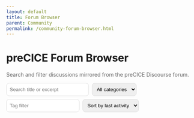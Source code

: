 ```yaml
---
layout: default
title: Forum Browser
parent: Community
permalink: /community-forum-browser.html
---
```


<h1>preCICE Forum Browser</h1>
<p style="color:#666;">Search and filter discussions mirrored from the preCICE Discourse forum.</p>

<div style="display:flex;flex-wrap:wrap;gap:8px;margin:12px 0;">
  <input id="q" placeholder="Search title or excerpt" style="padding:8px;border:1px solid #ddd;border-radius:8px;min-width:220px;">
  <select id="category" style="padding:8px;border:1px solid #ddd;border-radius:8px;">
    <option value="">All categories</option>
  </select>
  <input id="tag" placeholder="Tag filter" style="padding:8px;border:1px solid #ddd;border-radius:8px;min-width:160px;">
  <select id="sort" style="padding:8px;border:1px solid #ddd;border-radius:8px;">
    <option value="last_posted_at">Sort by last activity</option>
    <option value="created_at">Sort by created</option>
    <option value="posts_count">Sort by replies</option>
    <option value="views">Sort by views</option>
    <option value="like_count">Sort by likes</option>
  </select>
</div>

<p id="meta" style="margin:0 0 8px 0;color:#666;"></p>
<p id="stats" style="margin:0 0 16px 0;color:#666;"></p>

<div id="list" style="display:grid;gap:12px;grid-template-columns:repeat(auto-fit,minmax(320px,1fr));"></div>
<div id="empty" style="display:none;color:#666;padding:16px 0;text-align:center;">No results</div>

<script>
  // Path to the generated JSON file
  const dataUrl = "{{ '/assets/data/forum/topics.json' | relative_url }}";

  // guard: prevent navgoco crash if sidebar JS missing
  window.jQuery && (jQuery.fn.navgoco = jQuery.fn.navgoco || function(){ return this; });

  let DATA = null;
  const el = (id) => document.getElementById(id);
  const fmtDate = (s) => (s ? new Date(s).toLocaleString() : "");

  function matchQuery(t, q) {
    if (!q) return true;
    const hay = ((t.title || "") + " " + (t.first_post_excerpt || "")).toLowerCase();
    return hay.includes(q.toLowerCase());
  }
  const matchCategory = (t, c) => !c || t.category === c;
  function matchTag(t, tag) {
    if (!tag) return true;
    const tags = t.tags || [];
    return tags.some((x) => x.toLowerCase().includes(tag.toLowerCase()));
  }
  function sortBy(arr, key) {
    const copy = [...arr];
    copy.sort((a, b) => {
      if (key === "created_at" || key === "last_posted_at") {
        return new Date(b[key] || 0) - new Date(a[key] || 0);
      }
      return (b[key] || 0) - (a[key] || 0);
    });
    return copy;
  }

  function render() {
    if (!DATA) return;

    const q = el("q").value.trim();
    const cat = el("category").value;
    const tag = el("tag").value.trim();
    const sortKey = el("sort").value;

    const topics = DATA.topics
      .filter((t) => matchQuery(t, q))
      .filter((t) => matchCategory(t, cat))
      .filter((t) => matchTag(t, tag));
    const sorted = sortBy(topics, sortKey);

    el("stats").textContent = `Showing ${sorted.length} of ${DATA.topics.length} threads`;
    const list = el("list");
    list.innerHTML = "";
    if (!sorted.length) {
      el("empty").style.display = "";
      return;
    }
    el("empty").style.display = "none";

    for (const t of sorted) {
      const card = document.createElement("article");
      card.style.cssText = "border:1px solid #e5e7eb;border-radius:12px;padding:12px;background:#fff;";
      card.innerHTML = `
        <a href="${t.url}" target="_blank" rel="noopener" style="font-weight:600;text-decoration:underline;">${t.fancy_title || t.title}</a>
        <div style="font-size:0.9em;margin-top:4px;color:#666;">
          ${t.category || ""} · created ${fmtDate(t.created_at)} · last activity ${fmtDate(t.last_posted_at)}
        </div>
        <p style="margin-top:8px;">${(t.first_post_excerpt || "").replace(/\s+/g, " ").slice(0, 320)}</p>
        <div style="margin-top:6px;display:flex;flex-wrap:wrap;gap:6px;">
          ${(t.tags || []).map(tag => `<span style="font-size:0.75em;background:#f3f4f6;border:1px solid #e5e7eb;border-radius:999px;padding:2px 8px;">${tag}</span>`).join("")}
        </div>
        <div style="font-size:0.9em;margin-top:8px;display:flex;gap:12px;color:#555;">
          <span>Replies ${t.posts_count ? t.posts_count - 1 : 0}</span>
          <span>Views ${t.views || 0}</span>
          <span>Likes ${t.like_count || 0}</span>
          ${t.closed ? '<span style="color:#b91c1c;">Closed</span>' : ''}
          ${t.pinned ? '<span style="color:#b45309;">Pinned</span>' : ''}
        </div>
      `;
      list.appendChild(card);
    }
  }

  async function boot() {
    try {
      el("stats").textContent = "Loading forum data…";
      const res = await fetch(dataUrl, { headers: { Accept: "application/json" } });
      if (!res.ok) throw new Error(res.status + " " + res.statusText);
      DATA = await res.json();

      // populate categories
      const cats = Array.from(new Set((DATA.topics || []).map((t) => t.category))).filter(Boolean).sort();
      for (const c of cats) {
        const opt = document.createElement("option");
        opt.value = c;
        opt.textContent = c;
        el("category").appendChild(opt);
      }

      el("meta").textContent = `Source ${DATA.source} · Generated ${fmtDate(DATA.generated_at)}`;
      ["q", "category", "tag", "sort"].forEach((id) => el(id).addEventListener("input", render));
      render();
    } catch (err) {
      console.error("Failed to load topics.json:", err);
      el("list").innerHTML = `<div style="color:#b91c1c;">Failed to load topics.json: ${String(err).replace(/</g,"&lt;")}</div>`;
      el("stats").textContent = "";
    }
  }

  boot();
</script>
